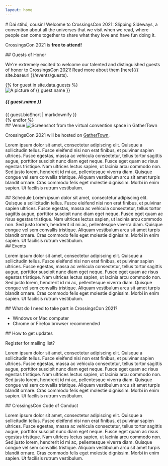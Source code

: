 ```yaml
---
layout: home
---
```


<!-- <div class="bg-2">
  <h2>Guests of Honor</h2>
  <p>
    Lorem ipsum dolor sit amet, consectetur adipiscing elit. Quisque a sollicitudin tellus. Fusce eleifend nisi non erat finibus, et pulvinar sapien ultrices. Fusce egestas, massa ac vehicula consectetur, tellus tortor sagittis augue, porttitor suscipit nunc diam eget neque. Fusce eget quam ac risus egestas tristique. Nam ultrices lectus sapien, ut lacinia arcu commodo non. Sed justo lorem, hendrerit id mi ac, pellentesque viverra diam. Quisque congue vel sem convallis tristique. Aliquam vestibulum arcu sit amet turpis blandit ornare. Cras commodo felis eget molestie dignissim. Morbi in enim sapien. Ut facilisis rutrum vestibulum.
  </p>
</div> -->
<div markdown="1">
# Dai stihó, cousin!
Welcome to CrossingsCon 2021: Slipping Sideways, a convention about all the universes that we visit when we read, where people can come together to share what they love and have fun doing it.

CrossingsCon 2021 is **free to attend!**
</div>

<div markdown="1">
## Guests of Honor

We're extremely excited to welcome our talented and distinguished guests of honor to CrossingsCon 2021! Read more about them [here]({{ site.baseurl }}/events/guests).

<div class="container py-3">
  {% for guest in site.data.guests %}
  <div class="row guest-bio py-3 my-3 card">
    <div class="col col-12 col-md-4">
      <img src="{{ site.baseurl }}/images/guests/{{ guest.image }}" alt="A picture of {{ guest.name }}">
    </div>
    <div class="col col-12 col-md-8">
      <h5 class="mt-3 mt-md-0">{{ guest.name }}</h5>
      {{ guest.bioShort | markdownify }}
    </div>
  </div>
  {% endfor %}
</div>
</div>

<div markdown="1">
## Venue
<img src="{{ site.baseurl }}/images/gathertown.png" class="img-fluid" alt="Screenshot from the virtual convention space in GatherTown">

CrossingsCon 2021 will be hosted on [GatherTown](https://gather.town),

Lorem ipsum dolor sit amet, consectetur adipiscing elit. Quisque a sollicitudin tellus. Fusce eleifend nisi non erat finibus, et pulvinar sapien ultrices. Fusce egestas, massa ac vehicula consectetur, tellus tortor sagittis augue, porttitor suscipit nunc diam eget neque. Fusce eget quam ac risus egestas tristique. Nam ultrices lectus sapien, ut lacinia arcu commodo non. Sed justo lorem, hendrerit id mi ac, pellentesque viverra diam. Quisque congue vel sem convallis tristique. Aliquam vestibulum arcu sit amet turpis blandit ornare. Cras commodo felis eget molestie dignissim. Morbi in enim sapien. Ut facilisis rutrum vestibulum.
</div>

<div markdown="1">
## Schedule
Lorem ipsum dolor sit amet, consectetur adipiscing elit. Quisque a sollicitudin tellus. Fusce eleifend nisi non erat finibus, et pulvinar sapien ultrices. Fusce egestas, massa ac vehicula consectetur, tellus tortor sagittis augue, porttitor suscipit nunc diam eget neque. Fusce eget quam ac risus egestas tristique. Nam ultrices lectus sapien, ut lacinia arcu commodo non. Sed justo lorem, hendrerit id mi ac, pellentesque viverra diam. Quisque congue vel sem convallis tristique. Aliquam vestibulum arcu sit amet turpis blandit ornare. Cras commodo felis eget molestie dignissim. Morbi in enim sapien. Ut facilisis rutrum vestibulum.
</div>

<div markdown="1">
## Events

Lorem ipsum dolor sit amet, consectetur adipiscing elit. Quisque a sollicitudin tellus. Fusce eleifend nisi non erat finibus, et pulvinar sapien ultrices. Fusce egestas, massa ac vehicula consectetur, tellus tortor sagittis augue, porttitor suscipit nunc diam eget neque. Fusce eget quam ac risus egestas tristique. Nam ultrices lectus sapien, ut lacinia arcu commodo non. Sed justo lorem, hendrerit id mi ac, pellentesque viverra diam. Quisque congue vel sem convallis tristique. Aliquam vestibulum arcu sit amet turpis blandit ornare. Cras commodo felis eget molestie dignissim. Morbi in enim sapien. Ut facilisis rutrum vestibulum.
</div>

<div markdown="1">
## What do I need to take part in CrossingsCon 2021?

- Windows or Mac computer
- Chrome or Firefox browser recommended
</div>

<div markdown="1">
## How to get updates

Register for mailing list?

Lorem ipsum dolor sit amet, consectetur adipiscing elit. Quisque a sollicitudin tellus. Fusce eleifend nisi non erat finibus, et pulvinar sapien ultrices. Fusce egestas, massa ac vehicula consectetur, tellus tortor sagittis augue, porttitor suscipit nunc diam eget neque. Fusce eget quam ac risus egestas tristique. Nam ultrices lectus sapien, ut lacinia arcu commodo non. Sed justo lorem, hendrerit id mi ac, pellentesque viverra diam. Quisque congue vel sem convallis tristique. Aliquam vestibulum arcu sit amet turpis blandit ornare. Cras commodo felis eget molestie dignissim. Morbi in enim sapien. Ut facilisis rutrum vestibulum.
</div>

<div markdown="1">
## CrossingsCon Code of Conduct

Lorem ipsum dolor sit amet, consectetur adipiscing elit. Quisque a sollicitudin tellus. Fusce eleifend nisi non erat finibus, et pulvinar sapien ultrices. Fusce egestas, massa ac vehicula consectetur, tellus tortor sagittis augue, porttitor suscipit nunc diam eget neque. Fusce eget quam ac risus egestas tristique. Nam ultrices lectus sapien, ut lacinia arcu commodo non. Sed justo lorem, hendrerit id mi ac, pellentesque viverra diam. Quisque congue vel sem convallis tristique. Aliquam vestibulum arcu sit amet turpis blandit ornare. Cras commodo felis eget molestie dignissim. Morbi in enim sapien. Ut facilisis rutrum vestibulum.
</div>


<!-- Join us online on GatherTown from August 1st to 8th at CrossingsCon 2021: Slipping Sideways as we explore literature and geekdom in a fun-filled week-long extravaganza with special guests, a little wizardry, and many new cousins to meet!

If you missed the announcement of Slipping Sideways, [take a read on our blog.](https://blog.crossingscon.org/archive">take a read on our blog.) -->



<!-- <div class="row d-none d-lg-flex py-3">
    <div class="col"><img src="{{ site.baseurl }}/images/2019new/diane-eli.jpg" class="img-fluid" alt="Diane and Eli laughing during a panel"></div>
    <div class="col"><img src="{{ site.baseurl }}/images/2019new/staff-and-diane-crop.jpg" class="img-fluid" alt="The CrossingsCon 2019 staff with Diane"></div>
    <div class="col"><img src="{{ site.baseurl }}/images/2019new/sunday-pond.jpg" class="img-fluid" alt="An attendee at the 2019 Sunday tour"></div>
  </div>

<div class="row d-none d-lg-flex py-3">
  <div class="col"><img src="{{ site.baseurl }}/images/2019new/filif-cosplay-landscape.jpg" class="img-fluid" alt="An attendee proudly display's their Filif cosplay"></div>
  <div class="col"><img src="{{ site.baseurl }}/images/2019new/signings-group.jpg" class="img-fluid" alt="Attendees posing while waiting in the signings line"></div>
  <div class="col"><img src="{{ site.baseurl }}/images/2019new/diane-mark.jpg" class="img-fluid" alt="Diane and Mark Oshiro talking during a panel"></div>
</div> -->
